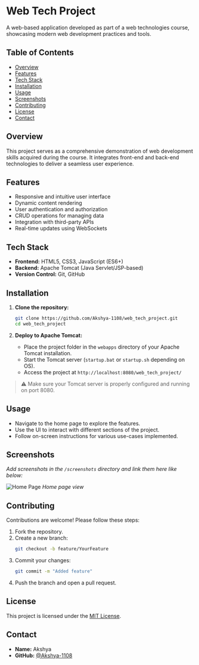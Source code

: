 # Web Tech Project

A web-based application developed as part of a web technologies course, showcasing modern web development practices and tools.

## Table of Contents

- [Overview](#overview)
- [Features](#features)
- [Tech Stack](#tech-stack)
- [Installation](#installation)
- [Usage](#usage)
- [Screenshots](#screenshots)
- [Contributing](#contributing)
- [License](#license)
- [Contact](#contact)

## Overview

This project serves as a comprehensive demonstration of web development skills acquired during the course. It integrates front-end and back-end technologies to deliver a seamless user experience.

## Features

- Responsive and intuitive user interface
- Dynamic content rendering
- User authentication and authorization
- CRUD operations for managing data
- Integration with third-party APIs
- Real-time updates using WebSockets

## Tech Stack

- **Frontend:** HTML5, CSS3, JavaScript (ES6+)
- **Backend:** Apache Tomcat (Java Servlet/JSP-based)
- **Version Control:** Git, GitHub

## Installation

1. **Clone the repository:**

   ```bash
   git clone https://github.com/Akshya-1108/web_tech_project.git
   cd web_tech_project
   ```

2. **Deploy to Apache Tomcat:**

   - Place the project folder in the `webapps` directory of your Apache Tomcat installation.
   - Start the Tomcat server (`startup.bat` or `startup.sh` depending on OS).
   - Access the project at `http://localhost:8080/web_tech_project/`

> ⚠️ Make sure your Tomcat server is properly configured and running on port 8080.

## Usage

- Navigate to the home page to explore the features.
- Use the UI to interact with different sections of the project.
- Follow on-screen instructions for various use-cases implemented.

## Screenshots

_Add screenshots in the `/screenshots` directory and link them here like below:_

![Home Page](screenshots/home.png)
*Home page view*

## Contributing

Contributions are welcome! Please follow these steps:

1. Fork the repository.
2. Create a new branch:
   ```bash
   git checkout -b feature/YourFeature
   ```
3. Commit your changes:
   ```bash
   git commit -m "Added feature"
   ```
4. Push the branch and open a pull request.

## License

This project is licensed under the [MIT License](LICENSE).

## Contact

- **Name:** Akshya  
- **GitHub:** [@Akshya-1108](https://github.com/Akshya-1108)
